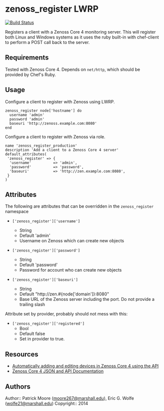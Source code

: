 zenoss_register LWRP
====================

[![Build Status](https://secure.travis-ci.org/themoore/zenoss_register.png?branch=master)](http://travis-ci.org/themoore/zenoss_register)

Registers a client with a Zenoss Core 4 monitoring server. This will register both Linux and Windows systems as it uses the ruby built-in with chef-client to perform a POST call back to the server.

Requirements
------------

Tested with Zenoss Core 4.  Depends on `net/http`, which should be provided by Chef's Ruby.

Usage
-----

Configure a client to register with Zenoss using LWRP.

```
zenoss_register node['hostname'] do
  username 'admin'
  password 'admin'
  baseuri 'http://zenoss.example.com:8080'
end
```

Configure a client to register with Zenoss via role.

```
name 'zenoss_register_production'
description 'Add a client to a Zenoss Core 4 server'
default_attributes(
 'zenoss_register' => { 
  'username'          => 'admin',
  'password'          => 'password',
  'baseuri'           => 'http://zen.example.com:8080',
 }
)
```

Attributes
----------

The following are attributes that can be overridden in the `zenoss_register` namespace

* `['zenoss_register']['username']`
  - String
  - Default 'admin'
  - Username on Zenoss which can create new objects

* `['zenoss_register']['password']`
  - String
  - Default 'password'
  - Password for account who can create new objects

* `['zenoss_register']['baseuri']`
  - String
  - Default "http://zen.#{node['domain']}:8080"
  - Base URL of the Zenoss server including the port. Do not provide a trailing slash

Attribute set by provider, probably should not mess with this:

* `['zenoss_register']['registered']`
  - Bool
  - Default false
  - Set in provider to true.

Resources
---------

* [Automatically adding and editing devices in Zenoss Core 4 using the API](http://blog.remibergsma.com/2013/04/26/automatically-adding-and-editing-devices-in-zenoss-core-4-using-the-api/)
* [Zenoss Core 4 JSON and API Documentation](http://community.zenoss.org/community/documentation/official_documentation/api)

Authors
-------

Author:: Patrick Moore (moore267@marshall.edu),
         Eric G. Wolfe (wolfe21@marshall.edu)
Copyright:: 2014
